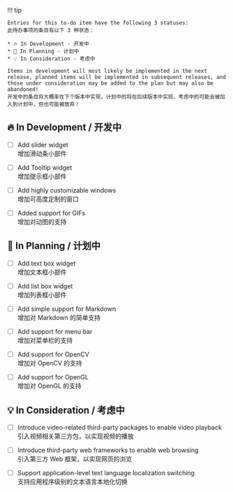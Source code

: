 !!! tip

    Entries for this to-do item have the following 3 statuses:  
    此待办事项的条目有以下 3 种状态：

    * 🔥 In Development - 开发中
    * 📌 In Planning - 计划中
    * 💡 In Consideration - 考虑中

    Items in development will most likely be implemented in the next release, planned items will be implemented in subsequent releases, and those under consideration may be added to the plan but may also be abandoned!  
    开发中的条目将大概率在下个版本中实现，计划中的将在后续版本中实现，考虑中的可能会被加入到计划中，但也可能被放弃！

🔥 In Development / 开发中
--------------------------

- [ ] Add slider widget  
增加滑动条小部件

- [ ] Add Tooltip widget  
增加提示框小部件

- [ ] Add highly customizable windows  
增加可高度定制的窗口

- [ ] Added support for GIFs  
增加对动图的支持

📌 In Planning / 计划中
-----------------------

- [ ] Add text box widget  
增加文本框小部件

- [ ] Add list box widget  
增加列表框小部件

- [ ] Add simple support for Markdown  
增加对 Markdown 的简单支持

- [ ] Add support for menu bar  
增加对菜单栏的支持

- [ ] Add support for OpenCV  
增加对 OpenCV 的支持

- [ ] Add support for OpenGL  
增加对 OpenGL 的支持

💡 In Consideration / 考虑中
----------------------------

- [ ] Introduce video-related third-party packages to enable video playback  
引入视频相关第三方包，以实现视频的播放

- [ ] Introduce third-party web frameworks to enable web browsing  
引入第三方 Web 框架，以实现网页的浏览

- [ ] Support application-level text language localization switching  
支持应用程序级别的文本语言本地化切换